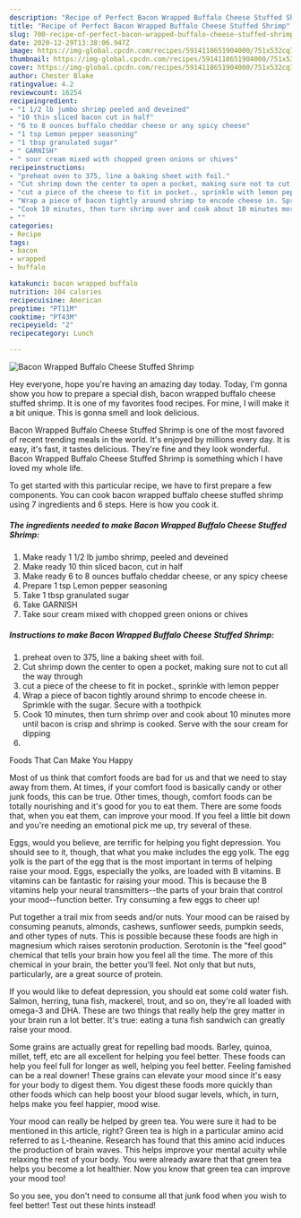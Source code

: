 ```yaml
---
description: "Recipe of Perfect Bacon Wrapped Buffalo Cheese Stuffed Shrimp"
title: "Recipe of Perfect Bacon Wrapped Buffalo Cheese Stuffed Shrimp"
slug: 700-recipe-of-perfect-bacon-wrapped-buffalo-cheese-stuffed-shrimp
date: 2020-12-29T13:38:06.947Z
image: https://img-global.cpcdn.com/recipes/5914118651904000/751x532cq70/bacon-wrapped-buffalo-cheese-stuffed-shrimp-recipe-main-photo.jpg
thumbnail: https://img-global.cpcdn.com/recipes/5914118651904000/751x532cq70/bacon-wrapped-buffalo-cheese-stuffed-shrimp-recipe-main-photo.jpg
cover: https://img-global.cpcdn.com/recipes/5914118651904000/751x532cq70/bacon-wrapped-buffalo-cheese-stuffed-shrimp-recipe-main-photo.jpg
author: Chester Blake
ratingvalue: 4.2
reviewcount: 16254
recipeingredient:
- "1 1/2 lb jumbo shrimp peeled and deveined"
- "10 thin sliced bacon cut in half"
- "6 to 8 ounces buffalo cheddar cheese or any spicy cheese"
- "1 tsp Lemon pepper seasoning"
- "1 tbsp granulated sugar"
- " GARNISH"
- " sour cream mixed with chopped green onions or chives"
recipeinstructions:
- "preheat oven to 375, line a baking sheet with foil."
- "Cut shrimp down the center to open a pocket, making sure not to cut all the way through"
- "cut a piece of the cheese to fit in pocket., sprinkle with lemon pepper"
- "Wrap a piece of bacon tightly around shrimp to encode cheese in. Sprimkle with the sugar. Secure with a toothpick"
- "Cook 10 minutes, then turn shrimp over and cook about 10 minutes more until bacon is crisp and shrimp is cooked. Serve with the sour cream for dipping"
- ""
categories:
- Recipe
tags:
- bacon
- wrapped
- buffalo

katakunci: bacon wrapped buffalo 
nutrition: 104 calories
recipecuisine: American
preptime: "PT11M"
cooktime: "PT43M"
recipeyield: "2"
recipecategory: Lunch

---
```



![Bacon Wrapped Buffalo Cheese Stuffed Shrimp](https://img-global.cpcdn.com/recipes/5914118651904000/751x532cq70/bacon-wrapped-buffalo-cheese-stuffed-shrimp-recipe-main-photo.jpg)

Hey everyone, hope you're having an amazing day today. Today, I'm gonna show you how to prepare a special dish, bacon wrapped buffalo cheese stuffed shrimp. It is one of my favorites food recipes. For mine, I will make it a bit unique. This is gonna smell and look delicious.



Bacon Wrapped Buffalo Cheese Stuffed Shrimp is one of the most favored of recent trending meals in the world. It's enjoyed by millions every day. It is easy, it's fast, it tastes delicious. They're fine and they look wonderful. Bacon Wrapped Buffalo Cheese Stuffed Shrimp is something which I have loved my whole life.


To get started with this particular recipe, we have to first prepare a few components. You can cook bacon wrapped buffalo cheese stuffed shrimp using 7 ingredients and 6 steps. Here is how you cook it.

<!--inarticleads1-->

##### The ingredients needed to make Bacon Wrapped Buffalo Cheese Stuffed Shrimp:

1. Make ready 1 1/2 lb jumbo shrimp, peeled and deveined
1. Make ready 10 thin sliced bacon, cut in half
1. Make ready 6 to 8 ounces buffalo cheddar cheese, or any spicy cheese
1. Prepare 1 tsp Lemon pepper seasoning
1. Take 1 tbsp granulated sugar
1. Take  GARNISH
1. Take  sour cream mixed with chopped green onions or chives




<!--inarticleads2-->

##### Instructions to make Bacon Wrapped Buffalo Cheese Stuffed Shrimp:

1. preheat oven to 375, line a baking sheet with foil.
1. Cut shrimp down the center to open a pocket, making sure not to cut all the way through
1. cut a piece of the cheese to fit in pocket., sprinkle with lemon pepper
1. Wrap a piece of bacon tightly around shrimp to encode cheese in. Sprimkle with the sugar. Secure with a toothpick
1. Cook 10 minutes, then turn shrimp over and cook about 10 minutes more until bacon is crisp and shrimp is cooked. Serve with the sour cream for dipping
1. 




Foods That Can Make You Happy


Most of us think that comfort foods are bad for us and that we need to stay away from them. At times, if your comfort food is basically candy or other junk foods, this can be true. Other times, though, comfort foods can be totally nourishing and it's good for you to eat them. There are some foods that, when you eat them, can improve your mood. If you feel a little bit down and you're needing an emotional pick me up, try several of these.

Eggs, would you believe, are terrific for helping you fight depression. You should see to it, though, that what you make includes the egg yolk. The egg yolk is the part of the egg that is the most important in terms of helping raise your mood. Eggs, especially the yolks, are loaded with B vitamins. B vitamins can be fantastic for raising your mood. This is because the B vitamins help your neural transmitters--the parts of your brain that control your mood--function better. Try consuming a few eggs to cheer up!

Put together a trail mix from seeds and/or nuts. Your mood can be raised by consuming peanuts, almonds, cashews, sunflower seeds, pumpkin seeds, and other types of nuts. This is possible because these foods are high in magnesium which raises serotonin production. Serotonin is the "feel good" chemical that tells your brain how you feel all the time. The more of this chemical in your brain, the better you'll feel. Not only that but nuts, particularly, are a great source of protein.

If you would like to defeat depression, you should eat some cold water fish. Salmon, herring, tuna fish, mackerel, trout, and so on, they're all loaded with omega-3 and DHA. These are two things that really help the grey matter in your brain run a lot better. It's true: eating a tuna fish sandwich can greatly raise your mood. 

Some grains are actually great for repelling bad moods. Barley, quinoa, millet, teff, etc are all excellent for helping you feel better. These foods can help you feel full for longer as well, helping you feel better. Feeling famished can be a real downer! These grains can elevate your mood since it's easy for your body to digest them. You digest these foods more quickly than other foods which can help boost your blood sugar levels, which, in turn, helps make you feel happier, mood wise.

Your mood can really be helped by green tea. You were sure it had to be mentioned in this article, right? Green tea is high in a particular amino acid referred to as L-theanine. Research has found that this amino acid induces the production of brain waves. This helps improve your mental acuity while relaxing the rest of your body. You were already aware that that green tea helps you become a lot healthier. Now you know that green tea can improve your mood too!

So you see, you don't need to consume all that junk food when you wish to feel better! Test out  these hints  instead!

